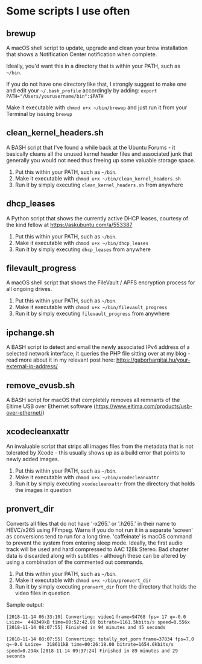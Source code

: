 # Some scripts I use often

## brewup
A macOS shell script to update, upgrade and clean your brew installation that shows a Notification Center notification when complete.

Ideally, you'd want this in a directory that is within your PATH, such as ``~/bin``.

If you do not have one directory like that, I strongly suggest to make one and edit your ``~/.bash_profile`` accordingly by adding:
``export PATH="/Users/yourusername/bin":$PATH``

Make it executable with ``chmod u+x ~/bin/brewup`` and just run it from your Terminal by issuing ``brewup``

## clean_kernel_headers.sh

A BASH script that I've found a while back at the Ubuntu Forums - it basically cleans all the unused kernel header files and associated junk that generally you would not need thus freeing up some valuable storage space.
1. Put this within your PATH, such as ``~/bin``.
2. Make it executable with ``chmod u+x ~/bin/clean_kernel_headers.sh``
3. Run it by simply executing ``clean_kernel_headers.sh`` from anywhere

## dhcp_leases

A Python script that shows the currently active DHCP leases, courtesy of the kind fellow at https://askubuntu.com/a/553387
1. Put this within your PATH, such as ``~/bin``.
2. Make it executable with ``chmod u+x ~/bin/dhcp_leases``
3. Run it by simply executing ``dhcp_leases`` from anywhere

## filevault_progress

A macOS shell script that shows the FileVault / APFS encryption process for all ongoing drives.
1. Put this within your PATH, such as ``~/bin``.
2. Make it executable with ``chmod u+x ~/bin/filevault_progress``
3. Run it by simply executing ``filevault_progress`` from anywhere

## ipchange.sh

A BASH script to detect and email the newly associated IPv4 address of a selected network interface, it queries the PHP file sitting over at my blog - read more about it in my relevant post here: https://gaborhargitai.hu/your-external-ip-address/

## remove_evusb.sh

A BASH script for macOS that completely removes all remnants of the Eltime USB over Ethernet software (https://www.eltima.com/products/usb-over-ethernet/)

## xcodecleanxattr

An invaluable script that strips all images files from the metadata that is not tolerated by Xcode - this usually shows up as a build error that points to newly added images.
1. Put this within your PATH, such as ``~/bin``.
2. Make it executable with ``chmod u+x ~/bin/xcodecleanxattr``
3. Run it by simply executing ``xcodecleanxattr`` from the directory that holds the images in question

## pronvert_dir

Converts all files that do not have '-x265.' or '.h265.' in their name to HEVC/x265 using FFmpeg. Warns if you do not run it in a separate 'screen' as conversions tend to run for a long time. 'caffeinate' is macOS command to prevent the system from entering sleep mode. Ideally, the first audio track will be used and hard compressed to AAC 128k Stereo. Bad chapter data is discarded along with subtitles - although these can be altered by using a combination of the commented out commands.
1. Put this within your PATH, such as ``~/bin``.
2. Make it executable with ``chmod u+x ~/bin/pronvert_dir``
3. Run it by simply executing ``pronvert_dir`` from the directory that holds the video files in question

Sample output:

``[2018-11-14 06:33:10] Converting: video1``
``frame=94768 fps= 17 q=-0.0 Lsize=  448349kB time=00:52:42.09 bitrate=1161.5kbits/s speed=0.556x``
``[2018-11-14 08:07:55] Finished in 94 minutes and 45 seconds``

``[2018-11-14 08:07:55] Converting: totally_not_porn``
``frame=37834 fps=7.0 q=-0.0 Lsize=  318611kB time=00:26:18.00 bitrate=1654.0kbits/s speed=0.294x``
``[2018-11-14 09:37:24] Finished in 89 minutes and 29 seconds``
